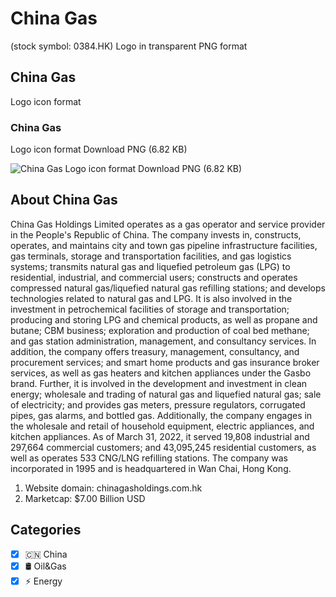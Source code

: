 # China Gas
 (stock symbol: 0384.HK) Logo in transparent PNG format

## China Gas
 Logo icon format

### China Gas
 Logo icon format Download PNG (6.82 KB)

![China Gas
 Logo icon format Download PNG (6.82 KB)](/img/orig/0384.HK-315579f4.png)

## About China Gas


China Gas Holdings Limited operates as a gas operator and service provider in the People's Republic of China. The company invests in, constructs, operates, and maintains city and town gas pipeline infrastructure facilities, gas terminals, storage and transportation facilities, and gas logistics systems; transmits natural gas and liquefied petroleum gas (LPG) to residential, industrial, and commercial users; constructs and operates compressed natural gas/liquefied natural gas refilling stations; and develops technologies related to natural gas and LPG. It is also involved in the investment in petrochemical facilities of storage and transportation; producing and storing LPG and chemical products, as well as propane and butane; CBM business; exploration and production of coal bed methane; and gas station administration, management, and consultancy services. In addition, the company offers treasury, management, consultancy, and procurement services; and smart home products and gas insurance broker services, as well as gas heaters and kitchen appliances under the Gasbo brand. Further, it is involved in the development and investment in clean energy; wholesale and trading of natural gas and liquefied natural gas; sale of electricity; and provides gas meters, pressure regulators, corrugated pipes, gas alarms, and bottled gas. Additionally, the company engages in the wholesale and retail of household equipment, electric appliances, and kitchen appliances. As of March 31, 2022, it served 19,808 industrial and 297,664 commercial customers; and 43,095,245 residential customers, as well as operates 533 CNG/LNG refilling stations. The company was incorporated in 1995 and is headquartered in Wan Chai, Hong Kong.

1. Website domain: chinagasholdings.com.hk
2. Marketcap: $7.00 Billion USD


## Categories
- [x] 🇨🇳 China
- [x] 🛢 Oil&Gas
- [x] ⚡ Energy

